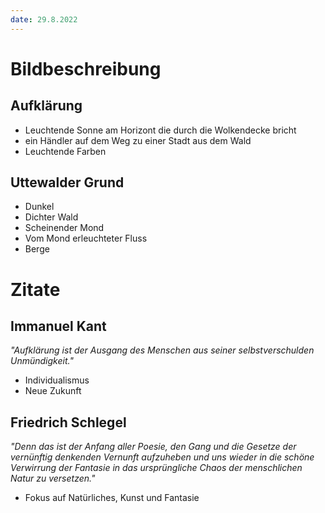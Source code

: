 ```yaml
---
date: 29.8.2022
---
```


# Bildbeschreibung
## Aufklärung
+ Leuchtende Sonne am Horizont die durch die Wolkendecke bricht
+ ein Händler auf dem Weg zu einer Stadt aus dem Wald
+ Leuchtende Farben
## Uttewalder Grund
+ Dunkel
+ Dichter Wald
+ Scheinender Mond
+ Vom Mond erleuchteter Fluss
+ Berge
# Zitate
## Immanuel Kant
*"Aufklärung ist der Ausgang des Menschen aus seiner selbstverschulden Unmündigkeit."*
+ Individualismus
+ Neue Zukunft
## Friedrich Schlegel
*"Denn das ist der Anfang aller Poesie, den Gang und die Gesetze der vernünftig denkenden Vernunft aufzuheben und uns wieder in die schöne Verwirrung der Fantasie in das ursprüngliche Chaos der menschlichen Natur zu versetzen."* 
+ Fokus auf Natürliches, Kunst und Fantasie